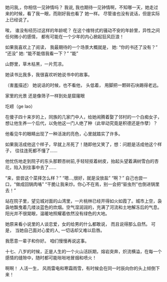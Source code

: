 她问我,，你相信一见钟情吗？
我说, 我也期待一见钟情啊，不知哪一天，她走过来的时候，看了我一眼，而刚好我也看了
她一样。 尽管谁也没有说话，但是实际上已经说了。



唉， 谁没有经历过这样的年龄呢？ 在这个维特式的骚动不安的年龄里，异性之间
任何微小的感情， 都有可能在一个少年的内心掀起狂风巨浪！



如果我喜欢上了阅读，
我最期待的一个场景大概就是，
她: “你的书还了没有？”
“还没”
她: “能不能借我看一下？”
“能”


山野里，草木枯黑，一片荒凉。

她读书比我多，我很喜欢听她说书中的故事。

（害羞描述）
她说话的时候，也不看他， 头低着， 用脚把一颗碎石块踢得老远。


家里的光景 还是像筛子一样到处是窟窿眼


圪崂（ge lao）

在傻子四十来岁的上，同族的几家门中人，给她闹腾着娶了邻村的一个白痴女子，
想让他生养一个后代，以免他这一门人绝了种（此举动究竟是积德还是作孽）？

他看见牛的眼睛出现了一种活泼的亮色，心里就踏实了许多。


如果我活成他这个样子，早就上吊死了！随即他又笑了，想：问题是活成他这个样子，
往往连死都不懂了......

他忧伤地走到院子的东头那颗杏树前,手轻轻抠着树皮，抬起头望着满树雪白的杏花，陷入到往事中去了......

“来，尝尝这个菜择怎么样？”
“嗯...,很好，就是没放盐”
“啊？” 自己也尝一口，“做成回锅肉咯”
“干脆让我来炒。你心不在焉，别一会把“驱虫剂”也倒进锅里去！”

站在院子里，望见城对面的山湾里，一片桃林已经开得如火如霞了。城市上空，袅袅地飘曳着几缕淡蓝色的炊烟。空气湿润润的，充满了河流和土地解冻后的气息。阳光并不很晃眼，温暖地照耀着依然没有绿色的大地。

她原来看小说里的人谈恋爱，女的给男的什么都敢说， 而且说得那么自然。 
可是， 当她自己面对心爱的人, 一切话却又难以启唇。

我愿意一辈子和你好。 咱们慢慢再说这事。


十七、八岁的时候，正是人生的一个火山活跃期，熔岩突奔，炽流横溢，在每一个感情的缝隙中，随时都可能咝咝地冒烟和喷火！

啊啊！ 人活一生， 风雨雷电和寒霜雨雪，有时候会在同一时辰向你的头上倾倒下来！